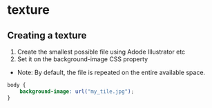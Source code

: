 # texture

## Creating a texture
1. Create the smallest possible file using Adode Illustrator etc
2. Set it on the background-image CSS property
- Note: By default, the file is repeated on the entire available space.

```css
body {
    background-image: url("my_tile.jpg");
}
```
